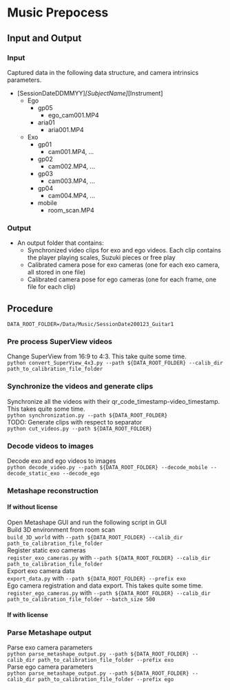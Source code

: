 # Music Prepocess

## Input and Output
### Input 
Captured data in the following data structure, and camera intrinsics parameters. 
- [SessionDateDDMMYY]_[SubjectName]_[Instrument]
  - Ego
    - gp05
      - ego_cam001.MP4
    - aria01
      - aria001.MP4
  - Exo
    - gp01
      - cam001.MP4, ...
    - gp02
      - cam002.MP4, ...
    - gp03
      - cam003.MP4, ...
    - gp04
      - cam004.MP4, ...
    - mobile
      - room_scan.MP4

### Output
- An output folder that contains: 
  - Synchronized video clips for exo and ego videos. Each clip contains the player playing scales, Suzuki pieces or free play
  - Calibrated camera pose for exo cameras (one for each exo camera, all stored in one file)
  - Calibrated camera pose for ego cameras (one for each frame, one file for each clip)

## Procedure
`DATA_ROOT_FOLDER=/Data/Music/SessionDate200123_Guitar1`
### Pre process SuperView videos
Change SuperView from 16:9 to 4:3. This take quite some time.  
`python convert_SuperView_4x3.py --path ${DATA_ROOT_FOLDER} --calib_dir path_to_calibration_file_folder`

### Synchronize the videos and generate clips
Synchronize all the videos with their qr_code_timestamp-video_timestamp. This takes quite some time.    
`python synchronization.py --path ${DATA_ROOT_FOLDER}`  
TODO: Generate clips with respect to separator  
`python cut_videos.py --path ${DATA_ROOT_FOLDER}`

### Decode videos to images
Decode exo and ego videos to images  
`python decode_video.py --path ${DATA_ROOT_FOLDER} --decode_mobile --decode_static_exo --decode_ego`

### Metashape reconstruction
#### If without license
Open Metashape GUI and run the following script in GUI  
Build 3D environment from room scan  
`build_3D_world` with `--path ${DATA_ROOT_FOLDER} --calib_dir path_to_calibration_file_folder`  
Register static exo cameras  
`register_exo_cameras.py` with `--path ${DATA_ROOT_FOLDER} --calib_dir path_to_calibration_file_folder`  
Export exo camera data  
`export_data.py` with `--path ${DATA_ROOT_FOLDER} --prefix exo`  
Ego camera registration and data export. This takes quite some time.  
`register_ego_cameras.py` with `--path ${DATA_ROOT_FOLDER} --calib_dir path_to_calibration_file_folder --batch_size 500`
#### If with license


### Parse Metashape output 
Parse exo camera parameters  
`python parse_metashape_output.py --path ${DATA_ROOT_FOLDER} --calib_dir path_to_calibration_file_folder --prefix exo`  
Parse ego camera parameters  
`python parse_metashape_output.py --path ${DATA_ROOT_FOLDER} --calib_dir path_to_calibration_file_folder --prefix ego`  


